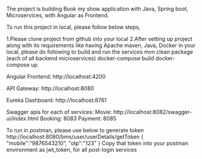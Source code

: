 The project is building Book my show application with Java, Spring boot, Microservices, with Angular as Frontend.

To run this project in local, please follow below steps,

1.Please clone project from github into your local
2.After setting up project along with its requirements like having Apache maven, Java, Docker in your local, please do following to build and run the services
mvn clean package  (each of all backend microservices)
docker-compose build
docker-compose up

Angular Frontend: http://localhost:4200

API Gateway: http://localhost:8080

Eureka Dashboard: http://localhost:8761

Swagger apis for each of services:
Movie: http://localhost:8082/swagger-ui/index.html
Booking: 8083
Payment: 8085

To run in postman, please use below to generate token
http://localhost:8080/bms/user/userDetails/getToken
{
"mobile":"9876543210",
"otp":"123"
}
Copy that token into your postman environment as jwt_token, for all post-login services